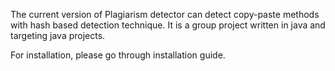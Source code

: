 The current version of Plagiarism detector can detect copy-paste methods with hash based detection technique. It is a group project written in java and targeting java projects.

For installation, please go through installation guide.

